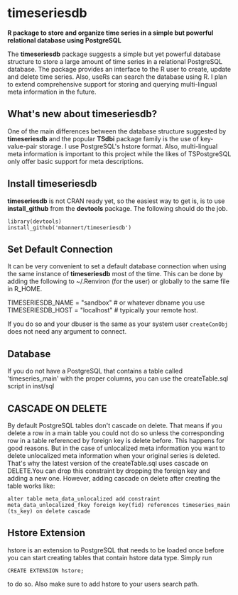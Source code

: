 timeseriesdb
============

**R package to store and organize time series in a simple but powerful relational database using PostgreSQL**

The **timeseriesdb** package suggests a simple but yet powerful database structure to store a large amount of time series in a relational PostgreSQL database. The package provides an interface to the R user to create, update and delete time series. Also, useRs can search the database using R. I plan to extend comprehensive support for storing and querying multi-lingual meta information in the future.  

## What's new about timeseriesdb?
One of the main differences between the database structure suggested by **timeseriesdb** and the popular **TSdbi** package family is the use of key-value-pair storage. I use PostgreSQL's hstore format. Also, multi-lingual meta information is important to this project while the likes of TSPostgreSQL only offer basic support for meta descriptions.


## Install timeseriesdb
**timeseriesdb** is not CRAN ready yet, so the easiest way to get is, is to use **install_github** from the **devtools** package.
The following should do the job. 

```
library(devtools)
install_github('mbannert/timeseriesdb')
```
## Set Default Connection
It can be very convenient to set a default database connection when using the same instance of **timeseriesdb**
most of the time. This can be done by adding the following to ~/.Renviron (for the user) or globally to the same file in R_HOME. 

TIMESERIESDB_NAME = "sandbox"  # or whatever dbname you use
TIMESERIESDB_HOST = "localhost" # typically your remote host. 

If you do so and your dbuser is the same as your system user `createConObj` does not need any argument to connect. 



## Database
If you do not have a PostgreSQL that contains a table called 'timeseries_main' with the proper columns, you can use the createTable.sql script in inst/sql

## CASCADE ON DELETE
By default PostgreSQL tables don't cascade on delete. That means if you delete a row in a main table you could not do so unless the corresponding row in a table referenced by foreign key is delete before. This happens for good reasons. But in the case of unlocalized meta information you want to delete unlocalized meta information when your original series is deleted. That's why the latest version of the createTable.sql uses cascade on DELETE.You can drop this constraint by dropping the foreign key and adding a new one. However, adding cascade on delete after creating the table works like: 

```
alter table meta_data_unlocalized add constraint meta_data_unlocalized_fkey foreign key(fid) references timeseries_main (ts_key) on delete cascade

```



## Hstore Extension
hstore is an extension to PostgreSQL that needs to be loaded once before you can start creating tables that contain hstore data type. 
Simply run
```
CREATE EXTENSION hstore;
```
to do so. Also make sure to add hstore to your users search path. 


